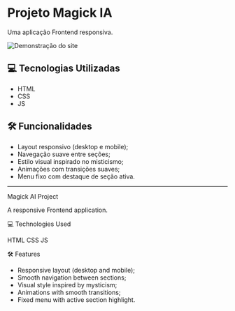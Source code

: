 # Projeto Magick IA

Uma aplicação Frontend responsiva.


![Demonstração do site](imagens/tela.gif)

## 💻 Tecnologias Utilizadas
- HTML
- CSS
- JS

## 🛠 Funcionalidades

- Layout responsivo (desktop e mobile);
- Navegação suave entre seções;
- Estilo visual inspirado no misticismo;
- Animações com transições suaves;
- Menu fixo com destaque de seção ativa.



---



Magick AI Project

A responsive Frontend application.



💻 Technologies Used

HTML
CSS
JS


🛠 Features

- Responsive layout (desktop and mobile);
- Smooth navigation between sections;
- Visual style inspired by mysticism;
- Animations with smooth transitions;
- Fixed menu with active section highlight.





